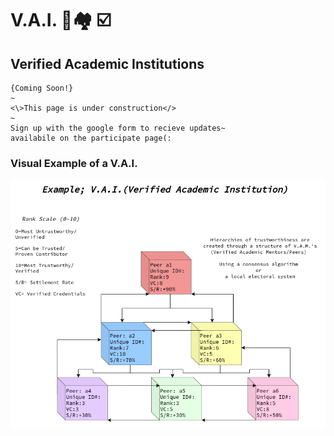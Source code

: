 # V.A.I. 🏫🏘️ ☑️

## Verified Academic Institutions

```text
{Coming Soon!}
~   
<\>This page is under construction</> 
~
Sign up with the google form to recieve updates~ 
availabile on the participate page(:
```

### Visual Example of a V.A.I.

![](../../.gitbook/assets/examplevai%20%282%29.png)

